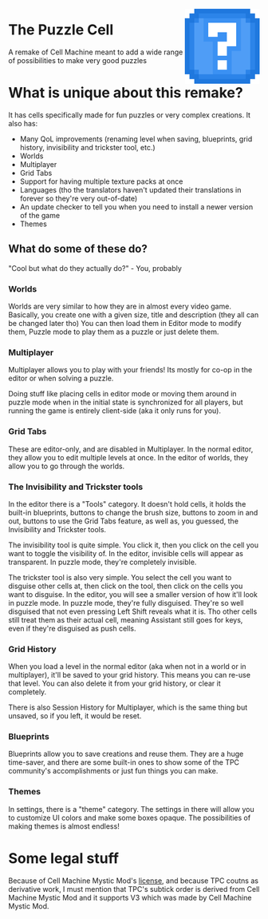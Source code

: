 <img 
  align="right"
  width="150"
  height="150"
  src="https://raw.githubusercontent.com/IonutParau/thepuzzlecell/main/assets/images/logo.png"
/>

# The Puzzle Cell

A remake of Cell Machine meant to add a wide range of possibilities to make very good puzzles

# What is unique about this remake?

It has cells specifically made for fun puzzles or very complex creations.
It also has:

- Many QoL improvements (renaming level when saving, blueprints, grid history, invisibility and trickster tool, etc.)
- Worlds
- Multiplayer
- Grid Tabs
- Support for having multiple texture packs at once
- Languages (tho the translators haven't updated their translations in forever so they're very out-of-date)
- An update checker to tell you when you need to install a newer version of the game
- Themes

## What do some of these do?

"Cool but what do they actually do?" - You, probably

### Worlds

Worlds are very similar to how they are in almost every video game.
Basically, you create one with a given size, title and description (they all can be changed later tho)
You can then load them in Editor mode to modify them, Puzzle mode to play them as a puzzle or just delete them.

### Multiplayer

Multiplayer allows you to play with your friends!
Its mostly for co-op in the editor or when solving a puzzle.

Doing stuff like placing cells in editor mode or moving them around in puzzle mode when in the initial state is synchronized for all players, but running the game is entirely client-side (aka it only runs for you).

### Grid Tabs

These are editor-only, and are disabled in Multiplayer.
In the normal editor, they allow you to edit multiple levels at once.
In the editor of worlds, they allow you to go through the worlds.

### The Invisibility and Trickster tools

In the editor there is a "Tools" category. It doesn't hold cells, it holds the built-in blueprints, buttons to change the brush size, buttons to zoom in and out, buttons to use the Grid Tabs feature, as well as, you guessed, the Invisibility and Trickster tools.

The invisibility tool is quite simple. You click it, then you click on the cell you want to toggle the visibility of. In the editor, invisible cells will appear as transparent. In puzzle mode, they're completely invisible.

The trickster tool is also very simple. You select the cell you want to disguise other cells at, then click on the tool, then click on the cells you want to disguise.
In the editor, you will see a smaller version of how it'll look in puzzle mode. In puzzle mode, they're fully disguised. They're so well disguised that not even pressing Left Shift reveals what it is. Tho other cells still treat them as their actual cell, meaning Assistant still goes for keys, even if they're disguised as push cells.

### Grid History

When you load a level in the normal editor (aka when not in a world or in multiplayer), it'll be saved to your grid history. This means you can re-use that level.
You can also delete it from your grid history, or clear it completely.

There is also Session History for Multiplayer, which is the same thing but unsaved, so if you left, it would be reset.

### Blueprints

Blueprints allow you to save creations and reuse them. They are a huge time-saver, and there are some built-in ones to show some of the TPC community's accomplishments or just fun things you can make.

### Themes

In settings, there is a "theme" category.
The settings in there will allow you to customize UI colors and make some boxes opaque.
The possibilities of making themes is almost endless!

# Some legal stuff

Because of Cell Machine Mystic Mod's <a href="https://github.com/CellMachine-Official/legal.cellmachine.net/blob/main/license/cell-machine/2023-3.md">license</a>, and because TPC coutns as derivative work, I must mention that TPC's subtick order is derived from Cell Machine Mystic Mod and it supports V3 which was made by Cell Machine Mystic Mod.
